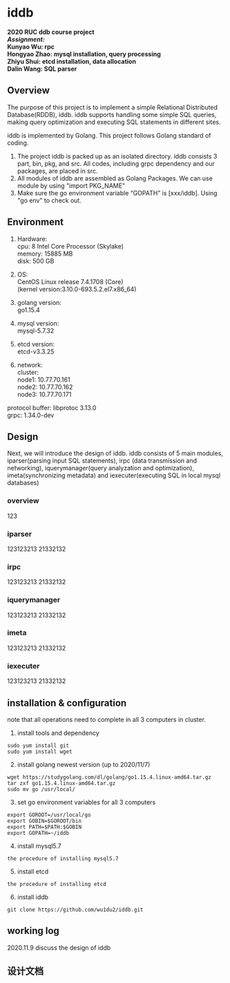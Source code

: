 # iddb
**2020 RUC ddb course project**   
***Assignment:***  
**Kunyao Wu: rpc**  
**Hongyao Zhao: mysql installation, query processing**  
**Zhiyu Shui: etcd installation, data allocation**  
**Dalin Wang: SQL parser**  
## Overview  
The purpose of this project is to implement a simple Relational Distributed Database(RDDB), iddb. iddb supports handling some simple SQL queries, making query optimization and executing SQL statements in different sites.

iddb is implemented by Golang. This project follows Golang standard of coding.
1. The project iddb is packed up as an isolated directory. iddb consists 3 part, bin, pkg, and src. All codes, including grpc dependency and our packages, are placed in src.
2. All modules of iddb are assembled as Golang Packages. We can use module by using "import PKG_NAME"
3. Make sure the go environment variable “GOPATH” is [xxx/iddb]. Using "go env" to check out.

## Environment
1. Hardware:  
cpu: 8  Intel Core Processor (Skylake)  
memory:  15885 MB  
disk: 500 GB  

2. OS:  
CentOS Linux release 7.4.1708 (Core)  
(kernel version:3.10.0-693.5.2.el7.x86_64)  

3. golang version:  
go1.15.4  

4. mysql version:  
mysql-5.7.32  

5. etcd version:  
etcd-v3.3.25  

6. network:  
cluster:  
node1: 10.77.70.161  
node2: 10.77.70.162  
node3: 10.77.70.171  
  
protocol buffer: libprotoc 3.13.0  
grpc: 1.34.0-dev  

## Design 
Next, we will introduce the design of iddb. iddb consists of 5 main modules, iparser(parsing input SQL statements), irpc (data transmission and networking), iquerymanager(query analyzation and optimization), imeta(synchronizing metadata) and iexecuter(executing SQL in local mysql databases)

### overview  
123  



### iparser
123123213
21332132

### irpc
123123213
21332132

### iquerymanager
123123213
21332132

### imeta
123123213
21332132

### iexecuter
123123213
21332132

## installation & configuration
note that all operations need to complete in all 3 computers in cluster.

1. install tools and dependency  
```
sudo yum install git
sudo yum install wget  
```

2. install golang newest version (up to 2020/11/7)
```
wget https://studygolang.com/dl/golang/go1.15.4.linux-amd64.tar.gz  
tar zxf go1.15.4.linux-amd64.tar.gz  
sudo mv go /usr/local/  
```

3. set go environment variables for all 3 computers  
```
export GOROOT=/usr/local/go  
export GOBIN=$GOROOT/bin  
export PATH=$PATH:$GOBIN  
export GOPATH=~/iddb
```

4. install mysql5.7
```
the procedure of installing mysql5.7
```

5. install etcd
```
the procedure of installing etcd
```

6. install iddb
```
git clone https://github.com/wu1du2/iddb.git  
```


## working log
2020.11.9 discuss the design of iddb

## 设计文档
